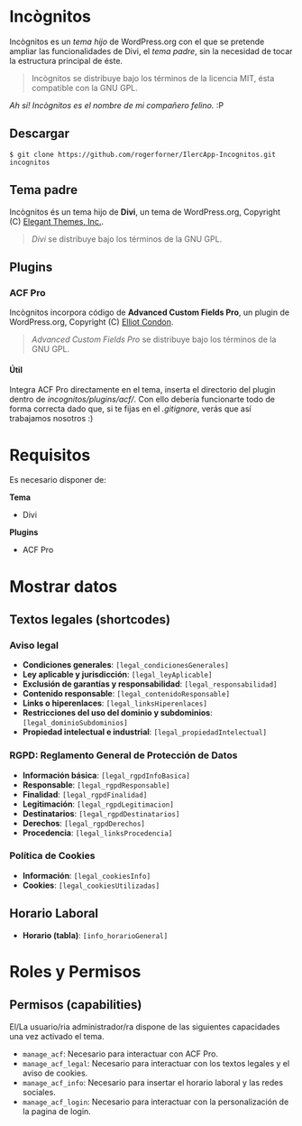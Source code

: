 # Incògnitos

Incògnitos es un _tema hijo_ de WordPress.org con el que se pretende ampliar las funcionalidades de Divi, el _tema padre_, sin la necesidad de tocar la estructura principal de éste.

> Incògnitos se distribuye bajo los términos de la licencia MIT, ésta compatible con la GNU GPL.

_Ah sí! Incògnitos es el nombre de mi compañero felino._ :P

## Descargar

```
$ git clone https://github.com/rogerforner/IlercApp-Incognitos.git incognitos
```

## Tema padre

Incògnitos és un tema hijo de **Divi**, un tema de WordPress.org, Copyright (C) [Elegant Themes, Inc.](https://www.elegantthemes.com).

> _Divi_ se distribuye bajo los términos de la GNU GPL.

## Plugins

### ACF Pro

Incògnitos incorpora código de **Advanced Custom Fields Pro**, un plugin de WordPress.org, Copyright (C) [Elliot Condon](https://www.advancedcustomfields.com/pro).

> _Advanced Custom Fields Pro_ se distribuye bajo los términos de la GNU GPL.

#### Útil

Integra ACF Pro directamente en el tema, inserta el directorio del plugin dentro de _incognitos/plugins/acf/_. Con ello debería funcionarte todo de forma correcta dado que, si te fijas en el _.gitignore_, verás que así trabajamos nosotros :)

# Requisitos

Es necesario disponer de:

**Tema**

- Divi

**Plugins**

- ACF Pro

# Mostrar datos

## Textos legales (shortcodes)

### Aviso legal

- **Condiciones generales**: ``[legal_condicionesGenerales]``
- **Ley aplicable y jurisdicción**: ``[legal_leyAplicable]``
- **Exclusión de garantías y responsabilidad**: ``[legal_responsabilidad]``
- **Contenido responsable**: ``[legal_contenidoResponsable]``
- **Links o hiperenlaces**: ``[legal_linksHiperenlaces]``
- **Restricciones del uso del dominio y subdominios**: ``[legal_dominioSubdominios]``
- **Propiedad intelectual e industrial**: ``[legal_propiedadIntelectual]``

### RGPD: Reglamento General de Protección de Datos

- **Información básica**: ``[legal_rgpdInfoBasica]``
- **Responsable**: ``[legal_rgpdResponsable]``
- **Finalidad**: ``[legal_rgpdFinalidad]``
- **Legitimación**: ``[legal_rgpdLegitimacion]``
- **Destinatarios**: ``[legal_rgpdDestinatarios]``
- **Derechos**: ``[legal_rgpdDerechos]``
- **Procedencia**: ``[legal_linksProcedencia]``

### Política de Cookies

- **Información**: ``[legal_cookiesInfo]``
- **Cookies**: ``[legal_cookiesUtilizadas]``

## Horario Laboral

- **Horario (tabla)**: ``[info_horarioGeneral]``

# Roles y Permisos

## Permisos (capabilities)

El/La usuario/ria administrador/ra dispone de las siguientes capacidades una vez activado el tema.

- ``manage_acf``: Necesario para interactuar con ACF Pro.
- ``manage_acf_legal``: Necesario para interactuar con los textos legales y el aviso de cookies.
- ``manage_acf_info``: Necesario para insertar el horario laboral y las redes sociales.
- ``manage_acf_login``: Necesario para interactuar con la personalización de la pagina de login.
